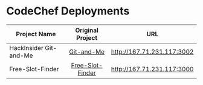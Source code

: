# CodeChef Deployments


| Project Name | Original Project | URL
  --------------------------------------------------------------- | :------------------------------------------------------------: | :---------------------------------------------: |
  | HackInsider Git-and-Me | [Git-and-Me](https://github.com/NavyaaSharma/git-and-me-hack-insider) | http://167.71.231.117:3002
  | Free-Slot-Finder | [Free-Slot-Finder](https://github.com/CodeChefVIT/free-slot-finder) | http://167.71.231.117:3000

